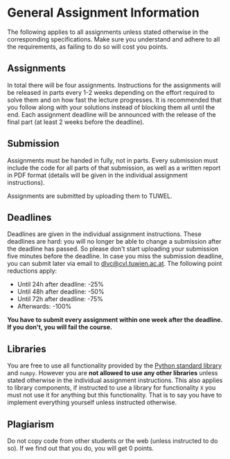 # General Assignment Information

The following applies to all assignments unless stated otherwise in the corresponding specifications. Make sure you understand and adhere to all the requirements, as failing to do so will cost you points.

## Assignments

In total there will be four assignments. Instructions for the assignments will be released in parts every 1-2 weeks depending on the effort required to solve them and on how fast the lecture progresses. It is recommended that you follow along with your solutions instead of blocking them all until the end. Each assignment deadline will be announced with the release of the final part (at least 2 weeks before the deadline).

## Submission

Assignments must be handed in fully, not in parts. Every submission must include the code for all parts of that submission, as well as a written report in PDF format (details will be given in the individual assignment instructions).

Assignments are submitted by uploading them to TUWEL.

## Deadlines

Deadlines are given in the individual assignment instructions. These deadlines are hard: you will no longer be able to change a submission after the deadline has passed. So please don't start uploading your submission five minutes before the deadline. In case you miss the submission deadline, you can submit later via email to dlvc@cvl.tuwien.ac.at. The following point reductions apply:

- Until 24h after deadline: -25%
- Until 48h after deadline: -50%
- Until 72h after deadline: -75%
- Afterwards: -100%

**You have to submit every assignment within one week after the deadline. If you don't, you will fail the course.**

## Libraries

You are free to use all functionality provided by the [Python standard library](https://docs.python.org/3/library/) and `numpy`. However you are **not allowed to use any other libraries** unless stated otherwise in the individual assignment instructions. This also applies to library components, if instructed to use a library for functionality `X` you must not use it for anything but this functionality. That is to say you have to implement everything yourself unless instructed otherwise.

## Plagiarism

Do not copy code from other students or the web (unless instructed to do so). If we find out that you do, you will get 0 points.
